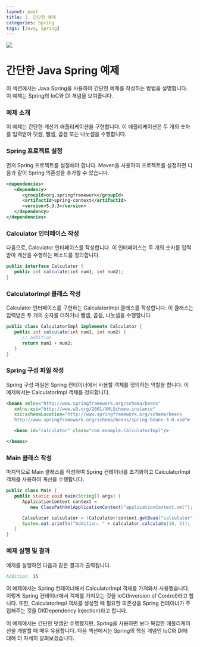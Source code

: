 ```yaml
---
layout: post
title: 3. 간단한 예제
categories: Spring
tags: [Java, Spring]
---
```


<img src="https://github.com/L-Hyun/L-Hyun.github.io/blob/main/assets/img/headers/Spring.png?raw=true" />

# 간단한 Java Spring 예제

이 섹션에서는 Java Spring을 사용하여 간단한 예제를 작성하는 방법을 설명합니다. 이 예제는 Spring의 IoC와 DI 개념을 보여줍니다.

### 예제 소개

이 예제는 간단한 계산기 애플리케이션을 구현합니다. 이 애플리케이션은 두 개의 숫자를 입력받아 덧셈, 뺄셈, 곱셈 또는 나눗셈을 수행합니다.

### Spring 프로젝트 설정

먼저 Spring 프로젝트를 설정해야 합니다. Maven을 사용하여 프로젝트를 설정하면 다음과 같이 Spring 의존성을 추가할 수 있습니다.

```xml
<dependencies>
   <dependency>
      <groupId>org.springframework</groupId>
      <artifactId>spring-context</artifactId>
      <version>5.3.3</version>
   </dependency>
</dependencies>
```

### Calculator 인터페이스 작성

다음으로, Calculator 인터페이스를 작성합니다. 이 인터페이스는 두 개의 숫자를 입력받아 계산을 수행하는 메소드를 정의합니다.

```java
public interface Calculator {
   public int calculate(int num1, int num2);
}
```

### CalculatorImpl 클래스 작성

Calculator 인터페이스를 구현하는 CalculatorImpl 클래스를 작성합니다. 이 클래스는 입력받은 두 개의 숫자를 더하거나 뺄셈, 곱셈, 나눗셈을 수행합니다.

```java
public class CalculatorImpl implements Calculator {
   public int calculate(int num1, int num2) {
      // addition
      return num1 + num2;
   }
}
```

### Spring 구성 파일 작성

Spring 구성 파일은 Spring 컨테이너에서 사용할 객체를 정의하는 역할을 합니다. 이 예제에서는 CalculatorImpl 객체를 정의합니다.

```xml
<beans xmlns="http://www.springframework.org/schema/beans"
   xmlns:xsi="http://www.w3.org/2001/XMLSchema-instance"
   xsi:schemaLocation="http://www.springframework.org/schema/beans
   http://www.springframework.org/schema/beans/spring-beans-3.0.xsd">

   <bean id="calculator" class="com.example.CalculatorImpl"/>

</beans>
```

### Main 클래스 작성

마지막으로 Main 클래스를 작성하여 Spring 컨테이너를 초기화하고 CalculatorImpl 객체를 사용하여 계산을 수행합니다.

```java
public class Main {
   public static void main(String[] args) {
      ApplicationContext context =
         new ClassPathXmlApplicationContext("applicationContext.xml");

      Calculator calculator = (Calculator)context.getBean("calculator");
      System.out.println("Addition: " + calculator.calculate(10, 5));
   }
}
```

### 예제 실행 및 결과

예제를 실행하면 다음과 같은 결과가 출력됩니다.

```makefile
Addition: 15
```

이 예제에서는 Spring 컨테이너에서 CalculatorImpl 객체를 가져와서 사용했습니다. 이렇게 Spring 컨테이너에서 객체를 가져오는 것을 IoC(Inversion of Control)라고 합니다. 또한, CalculatorImpl 객체를 생성할 때 필요한 의존성을 Spring 컨테이너가 주입해주는 것을 DI(Dependency Injection)라고 합니다.

이 예제에서는 간단한 덧셈만 수행했지만, Spring을 사용하면 보다 복잡한 애플리케이션을 개발할 때 매우 유용합니다. 다음 섹션에서는 Spring의 핵심 개념인 IoC와 DI에 대해 더 자세히 살펴보겠습니다.
